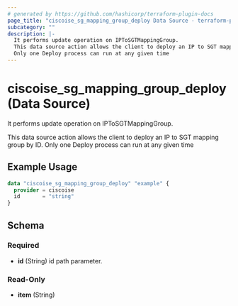```yaml
---
# generated by https://github.com/hashicorp/terraform-plugin-docs
page_title: "ciscoise_sg_mapping_group_deploy Data Source - terraform-provider-ciscoise"
subcategory: ""
description: |-
  It performs update operation on IPToSGTMappingGroup.
  This data source action allows the client to deploy an IP to SGT mapping group by ID.
  Only one Deploy process can run at any given time
---
```


# ciscoise_sg_mapping_group_deploy (Data Source)

It performs update operation on IPToSGTMappingGroup.

This data source action allows the client to deploy an IP to SGT mapping group by ID.
Only one Deploy process can run at any given time

## Example Usage

```terraform
data "ciscoise_sg_mapping_group_deploy" "example" {
  provider = ciscoise
  id       = "string"
}
```

<!-- schema generated by tfplugindocs -->
## Schema

### Required

- **id** (String) id path parameter.

### Read-Only

- **item** (String)


